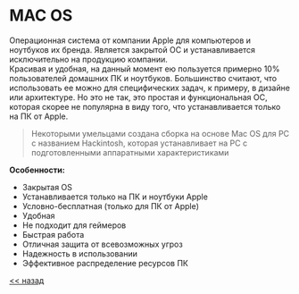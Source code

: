 # **MAC OS**  
Операционная система от компании Apple для компьютеров и ноутбуков их бренда. Является закрытой ОС и устанавливается исключительно на продукцию компании.  
Красивая и удобная, на данный момент ею пользуется примерно 10% пользователей домашних ПК и ноутбуков. Большинство считают, что использовать ее можно для специфических задач, к примеру, в дизайне или архитектуре. Но это не так, это простая и функциональная ОС, которая скорее не популярна в виду того, что устанавливается только на ПК от Apple.  

>Некоторыми умельцами создана сборка на основе Mac OS для PC с названием Hackintosh, которая устанавливает на PC с подготовленными аппаратными характеристиками  

**Особенности:**  
- Закрытая OS
- Устанавливается только на ПК и ноутбуки Apple
- Условно-бесплатная (только для ПК от Apple)
- Удобная
- Не подходит для геймеров
- Быстрая работа
- Отличная защита от всевозможных угроз
- Надежность в использовании
- Эффективное распределение ресурсов ПК  

[<< назад](main.md)